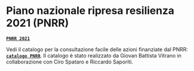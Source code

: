 # Piano nazionale ripresa resilienza 2021 (PNRR)
[**`PNRR 2021`**](https://docs.google.com/viewer?url=https://github.com/UO-TransizioneDigitaleComunePalermo/piano_nazionale_ripresa_resilienza_2021/raw/main/piano_nazionale_ripresa_resilienza_2021/PianoNazionaleRipresaResilienza_0-fonte_governo.pdf)

Vedi il catalogo per la consultazione facile delle azioni finanziate dal PNRR: [**`catalogo PNRR`**](https://pnrr.opendatasicilia.it/). Il catalogo è stato realizzato da Giovan Battista Vitrano in collaborazione con Ciro Spataro e Riccardo Saporiti.
